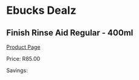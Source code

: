 
# Ebucks Dealz
## Finish Rinse Aid Regular - 400ml
[Product Page](https://www.ebucks.com/web/shop/productSelected.do?prodId=380879268&catId=908586136)

Price: R85.00

Savings: 


	